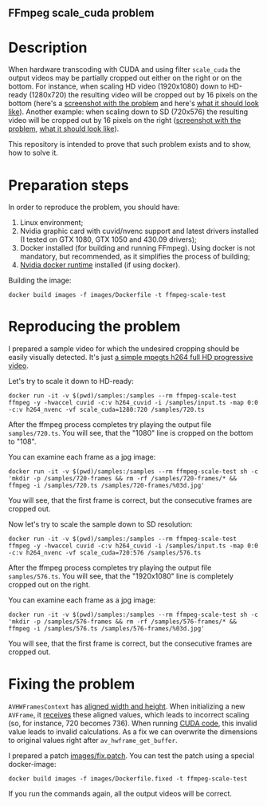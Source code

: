 FFmpeg scale_cuda problem
---

# <a name="about"></a>Description

When hardware transcoding with CUDA and using filter `scale_cuda` the output videos may be partially cropped out either on the right or on the bottom.
For instance, when scaling HD video (1920x1080) down to HD-ready (1280x720) the resulting video will be cropped out by 16 pixels on the bottom (here's a [screenshot with the problem](https://raw.githubusercontent.com/Svechnikov/ffmpeg-scale-cuda-problem/master/screenshots/720/002.png) and here's [what it should look like](https://raw.githubusercontent.com/Svechnikov/ffmpeg-scale-cuda-problem/master/screenshots/720-fixed/002.png)).
Another example: when scaling down to SD (720x576) the resulting video will be cropped out by 16 pixels on the right ([screenshot with the problem](https://raw.githubusercontent.com/Svechnikov/ffmpeg-scale-cuda-problem/master/screenshots/576/002.png), [what it should look like](https://raw.githubusercontent.com/Svechnikov/ffmpeg-scale-cuda-problem/master/screenshots/576-fixed/002.png)).

This repository is intended to prove that such problem exists and to show, how to solve it.

# <a name="preparing"></a>Preparation steps

In order to reproduce the problem, you should have:

1. Linux environment;
2. Nvidia graphic card with cuvid/nvenc support and latest drivers installed (I tested on GTX 1080, GTX 1050 and 430.09 drivers);
3. Docker installed (for building and running FFmpeg). Using docker is not mandatory, but recommended, as it simplifies the process of building;
4. [Nvidia docker runtime](https://github.com/NVIDIA/nvidia-docker/) installed (if using docker).

Building the image:

`docker build images -f images/Dockerfile -t ffmpeg-scale-test`

# <a name="running"></a>Reproducing the problem

I prepared a sample video for which the undesired cropping should be easily visually detected. It's just [a simple mpegts h264 full HD progressive video](https://raw.githubusercontent.com/Svechnikov/ffmpeg-scale-cuda-problem/master/samples/input.ts).

Let's try to scale it down to HD-ready:

`docker run -it -v $(pwd)/samples:/samples --rm ffmpeg-scale-test ffmpeg -y -hwaccel cuvid -c:v h264_cuvid -i /samples/input.ts -map 0:0 -c:v h264_nvenc -vf scale_cuda=1280:720 /samples/720.ts`

After the ffmpeg process completes try playing the output file `samples/720.ts`.
You will see, that the "1080" line is cropped on the bottom to "108".

You can examine each frame as a jpg image:

`docker run -it -v $(pwd)/samples:/samples --rm ffmpeg-scale-test sh -c 'mkdir -p /samples/720-frames && rm -rf /samples/720-frames/* && ffmpeg -i /samples/720.ts /samples/720-frames/%03d.jpg'`

You will see, that the first frame is correct, but the consecutive frames are cropped out.

Now let's try to scale the sample down to SD resolution:

`docker run -it -v $(pwd)/samples:/samples --rm ffmpeg-scale-test ffmpeg -y -hwaccel cuvid -c:v h264_cuvid -i /samples/input.ts -map 0:0 -c:v h264_nvenc -vf scale_cuda=720:576 /samples/576.ts`

After the ffmpeg process completes try playing the output file `samples/576.ts`.
You will see, that the "1920x1080" line is completely cropped out on the right.

You can examine each frame as a jpg image:

`docker run -it -v $(pwd)/samples:/samples --rm ffmpeg-scale-test sh -c 'mkdir -p /samples/576-frames && rm -rf /samples/576-frames/* && ffmpeg -i /samples/576.ts /samples/576-frames/%03d.jpg'`

You will see, that the first frame is correct, but the consecutive frames are cropped out.

# <a name="running"></a>Fixing the problem

`AVHWFramesContext` has [aligned width and height](https://github.com/FFmpeg/FFmpeg/blob/master/libavfilter/vf_scale_cuda.c#L162).
When initializing a new `AVFrame`, it [receives](https://github.com/FFmpeg/FFmpeg/blob/master/libavfilter/vf_scale_cuda.c#L462) these aligned values, which leads to incorrect scaling (so, for instance, 720 becomes 736).
When running [CUDA code](https://github.com/FFmpeg/FFmpeg/blob/master/libavfilter/vf_scale_cuda.cu#L27), this invalid value leads to invalid calculations.
As a fix we can overwrite the dimensions to original values right after `av_hwframe_get_buffer`.

I prepared a patch [images/fix.patch](https://github.com/Svechnikov/ffmpeg-scale-cuda-problem/blob/master/images/fix.patch). You can test the patch using a special docker-image:

`docker build images -f images/Dockerfile.fixed -t ffmpeg-scale-test`

If you run the commands again, all the output videos will be correct.
